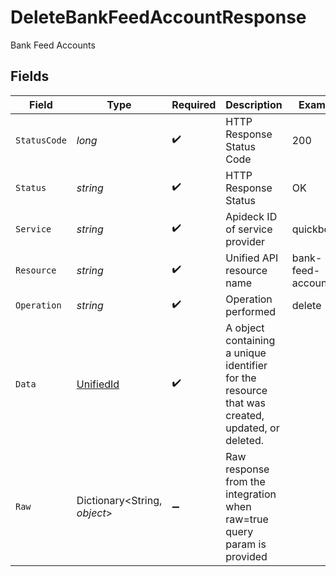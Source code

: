 # DeleteBankFeedAccountResponse

Bank Feed Accounts


## Fields

| Field                                                                                           | Type                                                                                            | Required                                                                                        | Description                                                                                     | Example                                                                                         |
| ----------------------------------------------------------------------------------------------- | ----------------------------------------------------------------------------------------------- | ----------------------------------------------------------------------------------------------- | ----------------------------------------------------------------------------------------------- | ----------------------------------------------------------------------------------------------- |
| `StatusCode`                                                                                    | *long*                                                                                          | :heavy_check_mark:                                                                              | HTTP Response Status Code                                                                       | 200                                                                                             |
| `Status`                                                                                        | *string*                                                                                        | :heavy_check_mark:                                                                              | HTTP Response Status                                                                            | OK                                                                                              |
| `Service`                                                                                       | *string*                                                                                        | :heavy_check_mark:                                                                              | Apideck ID of service provider                                                                  | quickbooks                                                                                      |
| `Resource`                                                                                      | *string*                                                                                        | :heavy_check_mark:                                                                              | Unified API resource name                                                                       | bank-feed-accounts                                                                              |
| `Operation`                                                                                     | *string*                                                                                        | :heavy_check_mark:                                                                              | Operation performed                                                                             | delete                                                                                          |
| `Data`                                                                                          | [UnifiedId](../../Models/Components/UnifiedId.md)                                               | :heavy_check_mark:                                                                              | A object containing a unique identifier for the resource that was created, updated, or deleted. |                                                                                                 |
| `Raw`                                                                                           | Dictionary<String, *object*>                                                                    | :heavy_minus_sign:                                                                              | Raw response from the integration when raw=true query param is provided                         |                                                                                                 |